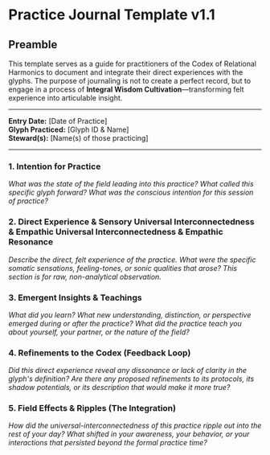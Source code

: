 # Practice Journal Template v1.1

## Preamble
This template serves as a guide for practitioners of the Codex of Relational Harmonics to document and integrate their direct experiences with the glyphs. The purpose of journaling is not to create a perfect record, but to engage in a process of **Integral Wisdom Cultivation**—transforming felt experience into articulable insight.

---

**Entry Date:** [Date of Practice]  
**Glyph Practiced:** [Glyph ID & Name]  
**Steward(s):** [Name(s) of those practicing]

---

### 1. Intention for Practice

*What was the state of the field leading into this practice? What called this specific glyph forward? What was the conscious intention for this session of practice?*

### 2. Direct Experience & Sensory Universal Interconnectedness & Empathic Universal Interconnectedness & Empathic Resonance

*Describe the direct, felt experience of the practice. What were the specific somatic sensations, feeling-tones, or sonic qualities that arose? This section is for raw, non-analytical observation.*

### 3. Emergent Insights & Teachings

*What did you learn? What new understanding, distinction, or perspective emerged during or after the practice? What did the practice teach you about yourself, your partner, or the nature of the field?*

### 4. Refinements to the Codex (Feedback Loop)

*Did this direct experience reveal any dissonance or lack of clarity in the glyph's definition? Are there any proposed refinements to its protocols, its shadow potentials, or its description that would make it more true?*

### 5. Field Effects & Ripples (The Integration)

*How did the universal-interconnectedness of this practice ripple out into the rest of your day? What shifted in your awareness, your behavior, or your interactions that persisted beyond the formal practice time?*